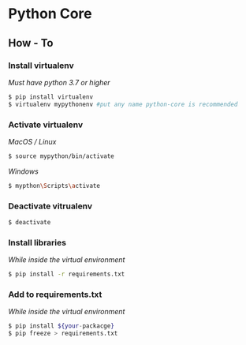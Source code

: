 # Python Core

## How - To

### Install virtualenv
*Must have python 3.7 or higher*

```bash
$ pip install virtualenv
$ virtualenv mypythonenv #put any name python-core is recommended
```
### Activate virtualenv
*MacOS / Linux*
```bash
$ source mypython/bin/activate
```
*Windows*
```bash
$ mypthon\Scripts\activate
```

### Deactivate vitrualenv

```bash
$ deactivate
```
### Install libraries
*While inside the virtual environment*
```bash
$ pip install -r requirements.txt
```

### Add to requirements.txt
*While inside the virtual environment*
```bash
$ pip install ${your-packacge}
$ pip freeze > requirements.txt
```
